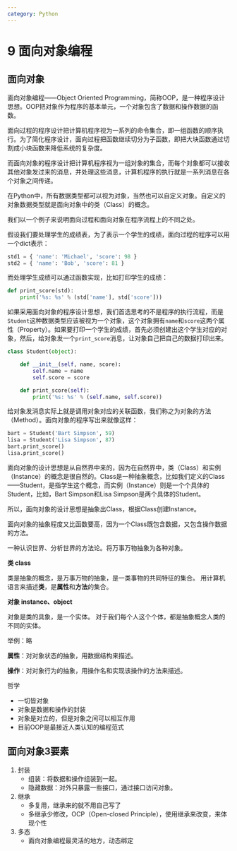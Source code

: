 ```yaml
---
category: Python
---
```


# 9 面向对象编程

## 面向对象

面向对象编程——Object Oriented Programming，简称OOP，是一种程序设计思想。OOP把对象作为程序的基本单元，一个对象包含了数据和操作数据的函数。

面向过程的程序设计把计算机程序视为一系列的命令集合，即一组函数的顺序执行。为了简化程序设计，面向过程把函数继续切分为子函数，即把大块函数通过切割成小块函数来降低系统的复杂度。

而面向对象的程序设计把计算机程序视为一组对象的集合，而每个对象都可以接收其他对象发过来的消息，并处理这些消息，计算机程序的执行就是一系列消息在各个对象之间传递。

在Python中，所有数据类型都可以视为对象，当然也可以自定义对象。自定义的对象数据类型就是面向对象中的类（Class）的概念。

我们以一个例子来说明面向过程和面向对象在程序流程上的不同之处。

假设我们要处理学生的成绩表，为了表示一个学生的成绩，面向过程的程序可以用一个dict表示：

```python
std1 = { 'name': 'Michael', 'score': 98 }
std2 = { 'name': 'Bob', 'score': 81 }
```

而处理学生成绩可以通过函数实现，比如打印学生的成绩：

```python
def print_score(std):
    print('%s: %s' % (std['name'], std['score']))
```

如果采用面向对象的程序设计思想，我们首选思考的不是程序的执行流程，而是`Student`这种数据类型应该被视为一个对象，这个对象拥有`name`和`score`这两个属性（Property）。如果要打印一个学生的成绩，首先必须创建出这个学生对应的对象，然后，给对象发一个`print_score`消息，让对象自己把自己的数据打印出来。

```python
class Student(object):

    def __init__(self, name, score):
        self.name = name
        self.score = score

    def print_score(self):
        print('%s: %s' % (self.name, self.score))
```

给对象发消息实际上就是调用对象对应的关联函数，我们称之为对象的方法（Method）。面向对象的程序写出来就像这样：

```python
bart = Student('Bart Simpson', 59)
lisa = Student('Lisa Simpson', 87)
bart.print_score()
lisa.print_score()
```

面向对象的设计思想是从自然界中来的，因为在自然界中，类（Class）和实例（Instance）的概念是很自然的。Class是一种抽象概念，比如我们定义的Class——Student，是指学生这个概念，而实例（Instance）则是一个个具体的Student，比如，Bart Simpson和Lisa Simpson是两个具体的Student。

所以，面向对象的设计思想是抽象出Class，根据Class创建Instance。

面向对象的抽象程度又比函数要高，因为一个Class既包含数据，又包含操作数据的方法。

一种认识世界、分析世界的方法论。将万事万物抽象为各种对象。

**类 class**

类是抽象的概念，是万事万物的抽象，是一类事物的共同特征的集合。
用计算机语言来描述**类**，是**属性**和**方法**的集合。

**对象 instance、object**

对象是类的具象，是一个实体。
对于我们每个人这个个体，都是抽象概念人类的不同的实体。

举例：略

**属性**：对对象状态的抽象，用数据结构来描述。

**操作**：对对象行为的抽象，用操作名和实现该操作的方法来描述。

哲学

* 一切皆对象
* 对象是数据和操作的封装
* 对象是对立的，但是对象之间可以相互作用
* 目前OOP是最接近人类认知的编程范式

## 面向对象3要素

1. 封装
   * 组装：将数据和操作组装到一起。
   * 隐藏数据：对外只暴露一些接口，通过接口访问对象。
2. 继承
   * 多复用，继承来的就不用自己写了
   * 多继承少修改，OCP（Open-closed Principle），使用继承来改变，来体现个性
3. 多态
   * 面向对象编程最灵活的地方，动态绑定